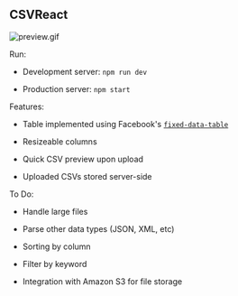 ## CSVReact
![preview.gif](https://github.com/rakeshkadamati/csvReact/raw/master/screenshots/reactcsvgif.gif)


Run: 

- Development server: `npm run dev`

- Production server: `npm start`

Features:

- Table implemented using Facebook's [`fixed-data-table`](https://facebook.github.io/fixed-data-table/)

- Resizeable columns

- Quick CSV preview upon upload

- Uploaded CSVs stored server-side 

To Do:

- Handle large files

- Parse other data types (JSON, XML, etc)

- Sorting by column

- Filter by keyword

- Integration with Amazon S3 for file storage